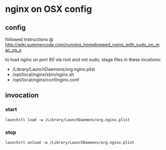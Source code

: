# nginx on OSX config

## config

followed instructions @ http://wiki.summercode.com/running_homebrewed_nginx_with_sudo_on_mac_os_x

to load nginx on port 80 via root and not sudo, stage files in these locations:

- /Library/LaunchDaemons/org.nginx.plist
- /opt/local/nginx/sbin/nginx.sh
- /opt/local/nginx/conf/nginx.conf

## invocation

### start

    launchctl load -w /Library/LaunchDaemons/org.nginx.plist

### stop

    launchctl unload -w /Library/LaunchDaemons/org.nginx.plist
